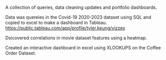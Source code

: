 A collection of queries, data cleaning updates and portfolio dashboards. 

Data was quereies in the Covid-19 2020-2023 dataset using SQL and copied to excel to make a dashboard in Tableau. https://public.tableau.com/app/profile/tyler.keung/vizzes

Dsicovered correlations in movie dataset features using a heatmap.

Created an interactive dashboard in excel using XLOOKUPS on the Coffee Order Dataset.
